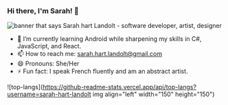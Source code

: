 ### Hi there, I'm Sarah! 👋
<img src="https://github.com/sarah-hart-landolt/sarah-hart-landolt/blob/master/Sarah%20Hart%20Landolt.png" alt="banner that says Sarah hart Landolt - software developer, artist, designer">

- 🌱 I’m currently learning Android while sharpening my skills in C#, JavaScript, and React. 
- 📫 How to reach me: sarah.hart.landolt@gmail.com
- 😄 Pronouns: She/Her
- ⚡ Fun fact: I speak French fluently and am an abstract artist.


![top-langs](https://github-readme-stats.vercel.app/api/top-langs?username=sarah-hart-landolt img align="left" width="150" height="150")
<!--
**sarah-hart-landolt/sarah-hart-landolt** is a ✨ _special_ ✨ repository because its `README.md` (this file) appears on your GitHub profile.

Here are some ideas to get you started:
![github stats](https://github-readme-stats.vercel.app/api?username=sarah-hart-landolt)

- 🔭 I’m currently working on ...
- 🌱 I’m currently learning ...
- 👯 I’m looking to collaborate on ...
- 🤔 I’m looking for help with ...
- 💬 Ask me about ...
- 📫 How to reach me: ...
- 😄 Pronouns: ...
- ⚡ Fun fact: ...
-->
